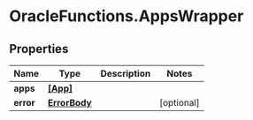 # OracleFunctions.AppsWrapper

## Properties
Name | Type | Description | Notes
------------ | ------------- | ------------- | -------------
**apps** | [**[App]**](App.md) |  | 
**error** | [**ErrorBody**](ErrorBody.md) |  | [optional] 


